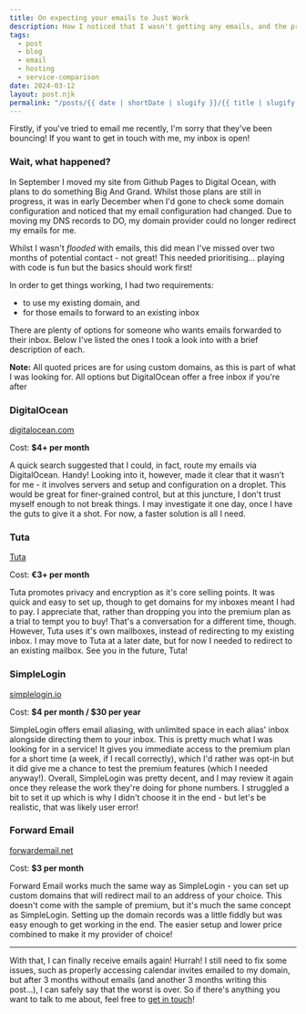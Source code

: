 ```yaml
---
title: On expecting your emails to Just Work
description: How I noticed that I wasn't getting any emails, and the providers I investigated to fix my folly
tags:
  - post
  - blog
  - email
  - hosting
  - service-comparison
date: 2024-03-12
layout: post.njk
permalink: "/posts/{{ date | shortDate | slugify }}/{{ title | slugify }}"
---
```


Firstly, if you've tried to email me recently, I'm sorry that they've been bouncing! If you want to get in touch with me, my inbox is open!

### Wait, what happened?

In September I moved my site from Github Pages to Digital Ocean, with plans to do something Big And Grand. Whilst those plans are still in progress, it was in early December when I'd gone to check some domain configuration and noticed that my email configuration had changed. Due to moving my DNS records to DO, my domain provider could no longer redirect my emails for me.

Whilst I wasn't _flooded_ with emails, this did mean I've missed over two months of potential contact - not great! This needed prioritising... playing with code is fun but the basics should work first!

In order to get things working, I had two requirements:

- to use my existing domain, and
- for those emails to forward to an existing inbox

There are plenty of options for someone who wants emails forwarded to their inbox. Below I've listed the ones I took a look into with a brief description of each.

**Note:** All quoted prices are for using custom domains, as this is part of what I was looking for. All options but DigitalOcean offer a free inbox if you're after

### DigitalOcean

<a href="https://www.digitalocean.com/pricing/droplets" rel="noopener noreferrer">digitalocean.com</a>

Cost: **$4+ per month**

A quick search suggested that I could, in fact, route my emails via DigitalOcean. Handy! Looking into it, however, made it clear that it wasn't for me - it involves servers and setup and configuration on a droplet. This would be great for finer-grained control, but at this juncture, I don't trust myself enough to not break things. I may investigate it one day, once I have the guts to give it a shot. For now, a faster solution is all I need.

### Tuta

<a href="https://tuta.com/pricing" rel="noopener noreferrer">Tuta</a>

Cost: **€3+ per month**

Tuta promotes privacy and encryption as it's core selling points. It was quick and easy to set up, though to get domains for my inboxes meant I had to pay. I appreciate that, rather than dropping you into the premium plan as a trial to tempt you to buy! That's a conversation for a different time, though. However, Tuta uses it's own mailboxes, instead of redirecting to my existing inbox. I may move to Tuta at a later date, but for now I needed to redirect to an existing mailbox. See you in the future, Tuta!

### SimpleLogin

<a href="https://simplelogin.io/pricing/" rel="noopener noreferrer">simplelogin.io</a>

Cost: **$4 per month / $30 per year**

SimpleLogin offers email aliasing, with unlimited space in each alias' inbox alongside directing them to your inbox. This is pretty much what I was looking for in a service! It gives you immediate access to the premium plan for a short time (a week, if I recall correctly), which I'd rather was opt-in but it did give me a chance to test the premium features (which I needed anyway!).
Overall, SimpleLogin was pretty decent, and I may review it again once they release the work they're doing for phone numbers. I struggled a bit to set it up which is why I didn't choose it in the end - but let's be realistic, that was likely user error!

### Forward Email

<a href="https://forwardemail.net/en/private-business-email?pricing=true" rel="noopener noreferrer">forwardemail.net</a>

Cost: **$3 per month**

Forward Email works much the same way as SimpleLogin - you can set up custom domains that will redirect mail to an address of your choice. This doesn't come with the sample of premium, but it's much the same concept as SimpleLogin. Setting up the domain records was a little fiddly but was easy enough to get working in the end. The easier setup and lower price combined to make it my provider of choice!

---

With that, I can finally receive emails again! Hurrah! I still need to fix some issues, such as properly accessing calendar invites emailed to my domain, but after 3 months without emails (and another 3 months writing this post...), I can safely say that the worst is over. So if there's anything you want to talk to me about, feel free to <a href="{{ site.contact[2].url }}">get in touch</a>!
